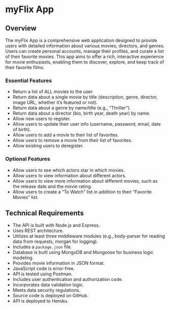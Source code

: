 # myFlix App

## Overview
The myFlix App is a comprehensive web application designed to provide users with detailed information about various movies, directors, and genres. Users can create personal accounts, manage their profiles, and curate a list of their favorite movies. This app aims to offer a rich, interactive experience for movie enthusiasts, enabling them to discover, explore, and keep track of their favorite films.

### Essential Features
- Return a list of ALL movies to the user.
- Return data about a single movie by title (description, genre, director, image URL, whether it’s featured or not).
- Return data about a genre by name/title (e.g., “Thriller”).
- Return data about a director (bio, birth year, death year) by name.
- Allow new users to register.
- Allow users to update their user info (username, password, email, date of birth).
- Allow users to add a movie to their list of favorites.
- Allow users to remove a movie from their list of favorites.
- Allow existing users to deregister.

### Optional Features
- Allow users to see which actors star in which movies.
- Allow users to view information about different actors.
- Allow users to view more information about different movies, such as the release date and the movie rating.
- Allow users to create a “To Watch” list in addition to their “Favorite Movies” list.

## Technical Requirements
- The API is built with Node.js and Express.
- Uses REST architecture.
- Utilizes at least three middleware modules (e.g., body-parser for reading data from requests, morgan for logging).
- Includes a `package.json` file.
- Database is built using MongoDB and Mongoose for business logic modeling.
- Provides movie information in JSON format.
- JavaScript code is error-free.
- API is tested using Postman.
- Includes user authentication and authorization code.
- Incorporates data validation logic.
- Meets data security regulations.
- Source code is deployed on GitHub.
- API is deployed to Heroku.






